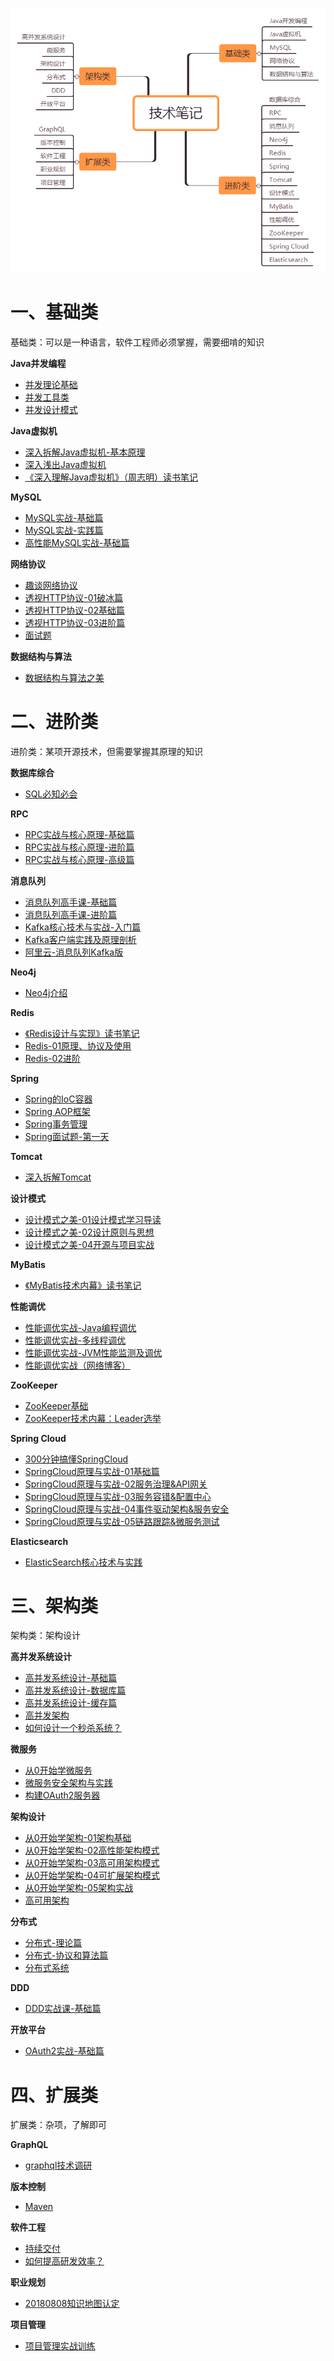 ![](技术笔记.png)

# 一、基础类

基础类：可以是一种语言，软件工程师必须掌握，需要细啃的知识

**Java并发编程**

- [并发理论基础](A01-Java并发编程/[极客时间]-Java并发编程-第1部分-并发理论基础.md)
- [并发工具类](A01-Java并发编程/[极客时间]-Java并发编程-第2部分-并发工具类.md)
- [并发设计模式](A01-Java并发编程/[极客时间]-Java并发编程-第3部分-并发设计模式.md)

**Java虚拟机**

- [深入拆解Java虚拟机-基本原理](A02-Java虚拟机/[极客时间]-深入拆解Java虚拟机-01基本原理.md)
- [深入浅出Java虚拟机](A02-Java虚拟机/[拉勾教育]-深入浅出Java虚拟机.md)
- [《深入理解Java虚拟机》（周志明）读书笔记](A02-Java虚拟机/《深入理解Java虚拟机》（周志明）读书笔记.md)

**MySQL**

- [MySQL实战-基础篇](A03-MySQL/[极客时间]-MySQL实战-01基础篇.md)
- [MySQL实战-实践篇](A03-MySQL/[极客时间]-MySQL实战-02实践篇.md)
- [高性能MySQL实战-基础篇](A03-MySQL/[拉勾教育]-高性能MySQL实战-01基础篇.md)

**网络协议**

- [趣谈网络协议](A04-网络协议/[极客时间]-趣谈网络协议.md)
- [透视HTTP协议-01破冰篇](A04-网络协议/[极客时间]透视HTTP协议-01破冰篇.md)
- [透视HTTP协议-02基础篇](A04-网络协议/[极客时间]透视HTTP协议-02基础篇.md)
- [透视HTTP协议-03进阶篇](A04-网络协议/[极客时间]透视HTTP协议-03进阶篇.md)
- [面试题](A04-网络协议/面试题.md)

**数据结构与算法**

- [数据结构与算法之美](A05-数据结构与算法/[极客时间]-数据结构与算法之美.md)

# 二、进阶类

进阶类：某项开源技术，但需要掌握其原理的知识

**数据库综合**

- [SQL必知必会](B01-数据库综合/[极客时间]-SQL必知必会.md)

**RPC**

- [RPC实战与核心原理-基础篇](B02-RPC/[极客时间]-RPC实战与核心原理-01基础篇.md)
- [RPC实战与核心原理-进阶篇](B02-RPC/[极客时间]-RPC实战与核心原理-02进阶篇.md)
- [RPC实战与核心原理-高级篇](B02-RPC/[极客时间]-RPC实战与核心原理-03高级篇.md)

**消息队列**

- [消息队列高手课-基础篇](B03-消息队列/[极客时间]-消息队列高手课-基础篇.md)
- [消息队列高手课-进阶篇](B03-消息队列/[极客时间]-消息队列高手课-进阶篇.md)
- [Kafka核心技术与实战-入门篇](B03-消息队列/[极客时间]-Kafka核心技术与实战-入门篇.md)
- [Kafka客户端实践及原理剖析](B03-消息队列/[极客时间]-Kafka客户端实践及原理剖析.md)
- [阿里云-消息队列Kafka版](B03-消息队列/[阿里云]-消息队列Kafka版.md)

**Neo4j**

- [Neo4j介绍](B04-Neo4j/[个人整理]-Neo4J基础.md)

**Redis**

- [《Redis设计与实现》读书笔记](B05-Redis/《Redis设计与实现》读书笔记.md)
- [Redis-01原理、协议及使用](B05-Redis/Redis-01原理、协议及使用.md)
- [Redis-02进阶](B05-Redis/Redis-02进阶.md)

**Spring**

- [Spring的IoC容器](B06-Spring/《Spring揭秘》第二部分-Spring的IoC容器.md)
- [Spring AOP框架](B06-Spring/《Spring揭秘》第三部分-Spring-AOP框架.md)
- [Spring事务管理](B06-Spring/《Spring揭秘》第五部分-事务管理.md)
- [Spring面试题-第一天](B06-Spring/Spring面试题-第一天.md)

**Tomcat**

- [深入拆解Tomcat](B07-Tomcat/[极客时间]-深入拆解Tomcat.md)

**设计模式**

- [设计模式之美-01设计模式学习导读](B08-设计模式/[极客时间]-设计模式之美-01设计模式学习导读.md)
- [设计模式之美-02设计原则与思想](B08-设计模式/[极客时间]-设计模式之美-02设计原则与思想.md)
- [设计模式之美-04开源与项目实战](B08-设计模式/[极客时间]-设计模式之美-04开源与项目实战.md)

**MyBatis**

- [《MyBatis技术内幕》读书笔记](B09-MyBatis/《MyBatis技术内幕》读书笔记.md)

**性能调优**

- [性能调优实战-Java编程调优](B10-性能调优/[极客时间]-性能调优实战-01Java编程调优.md)
- [性能调优实战-多线程调优](B10-性能调优/[极客时间]-性能调优实战-02多线程调优.md)
- [性能调优实战-JVM性能监测及调优](B10-性能调优/[极客时间]-性能调优实战-03JVM性能监测及调优.md)
- [性能调优实战（网络博客）](B10-性能调优/[网络博客]-性能调优实战.md)

**ZooKeeper**

- [ZooKeeper基础](B11-ZooKeeper/[个人整理]ZooKeeper学习笔记.md)
- [ZooKeeper技术内幕：Leader选举](B11-ZooKeeper/ZooKeeper技术内幕：Leader选举.md)

**Spring Cloud**

- [300分钟搞懂SpringCloud](B12-SpringCloud/[拉勾]-300分钟搞懂SpringCloud.md)
- [SpringCloud原理与实战-01基础篇](B12-SpringCloud/[拉勾]-SpringCloud原理与实战-01基础篇.md)
- [SpringCloud原理与实战-02服务治理&API网关](B12-SpringCloud/[拉勾]-SpringCloud原理与实战-02服务治理&API网关.md)
- [SpringCloud原理与实战-03服务容错&配置中心](B12-SpringCloud/[拉勾]-SpringCloud原理与实战-03服务容错&配置中心.md)
- [SpringCloud原理与实战-04事件驱动架构&服务安全](B12-SpringCloud/[拉勾]-SpringCloud原理与实战-04事件驱动架构&服务安全.md)
- [SpringCloud原理与实战-05链路跟踪&微服务测试](B12-SpringCloud/[拉勾]-SpringCloud原理与实战-05链路跟踪&微服务测试.md)

**Elasticsearch**

- [ElasticSearch核心技术与实践](B13-Elasticsearch/[geek]-ElasticSearch核心技术与实践.md)

# 三、架构类

架构类：架构设计

**高并发系统设计**

- [高并发系统设计-基础篇](C01-高并发系统设计/[极客时间]-高并发系统设计-01基础篇.md)
- [高并发系统设计-数据库篇](C01-高并发系统设计/[极客时间]-高并发系统设计-02数据库篇.md)
- [高并发系统设计-缓存篇](C01-高并发系统设计/[极客时间]-高并发系统设计-03缓存篇.md)
- [高并发架构](C01-高并发系统设计/[advanced-java]-高并发架构.md)
- [如何设计一个秒杀系统？](C01-高并发系统设计/[极客时间]-如何设计一个秒杀系统？.md)

**微服务**

- [从0开始学微服务](C02-微服务/[极客时间]-从0开始学微服务.md)
- [微服务安全架构与实践](C03-架构设计/[极客时间]-01微服务安全架构与实践.md)
- [构建OAuth2服务器](C03-架构设计/[极客时间]-08构建OAuth2服务器.md)

**架构设计**

- [从0开始学架构-01架构基础](C03-架构设计/[极客时间]-从0开始学架构-01架构基础.md)
- [从0开始学架构-02高性能架构模式](C03-架构设计/[极客时间]-从0开始学架构-02高性能架构模式.md)
- [从0开始学架构-03高可用架构模式](C03-架构设计/[极客时间]-从0开始学架构-03高可用架构模式.md)
- [从0开始学架构-04可扩展架构模式](C03-架构设计/[极客时间]-从0开始学架构-04可扩展架构模式.md)
- [从0开始学架构-05架构实战](C03-架构设计/[极客时间]-从0开始学架构-05架构实战.md)
- [高可用架构](C03-架构设计/[advanced-java]-高可用架构.md)

**分布式**

- [分布式-理论篇](C04-分布式/分布式-01理论篇.md)
- [分布式-协议和算法篇](C04-分布式/分布式-02协议和算法篇.md)
- [分布式系统](C04-分布式/[advanced-java]-分布式系统.md)

**DDD**

- [DDD实战课-基础篇](C05-DDD/[极客时间]-DDD实战课-01基础篇.md)

**开放平台**

- [OAuth2实战-基础篇](C06-开放平台/[极客时间]-OAuth2实战-基础篇.md)

# 四、扩展类

扩展类：杂项，了解即可

**GraphQL**

- [graphql技术调研](D01-GraphQL/[graphql.cn]-调研graphql技术.md)

**版本控制**

- [Maven](D02-版本控制/[RUNOOB]-Maven教程.md)

**软件工程**

- [持续交付](D03-软件工程/[极客时间]-持续交付.md)
- [如何提高研发效率？](D03-软件工程/[极客时间]-如何提高研发效率？.md)

**职业规划**

- [20180808知识地图认定](D04-职业规划/20180808知识地图认定--整理.md)

**项目管理**

- [项目管理实战训练](D06-项目管理/[授客学堂]-项目管理实战训练.md)